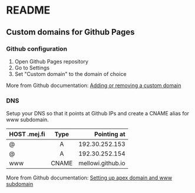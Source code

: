 # README

## Custom domains for Github Pages

### Github configuration

1. Open Github Pages repository
2. Go to Settings
3. Set "Custom domain" to the domain of choice

More from Github documentation: [Adding or removing a custom domain](https://help.github.com/articles/adding-or-removing-a-custom-domain-for-your-github-pages-site/)

### DNS

Setup your DNS so that it points at Github IPs and create a CNAME alias for www subdomain.

| HOST .mej.fi | Type      | Pointing at       |
| ------------ |:---------:| -----------------:|
| @            | A         | 192.30.252.153    |
| @            | A         | 192.30.252.154    |
| www          | CNAME     | mellowi.github.io |

More from Github documentation: [Setting up apex domain and www subdomain](https://help.github.com/articles/setting-up-an-apex-domain-and-www-subdomain/)
